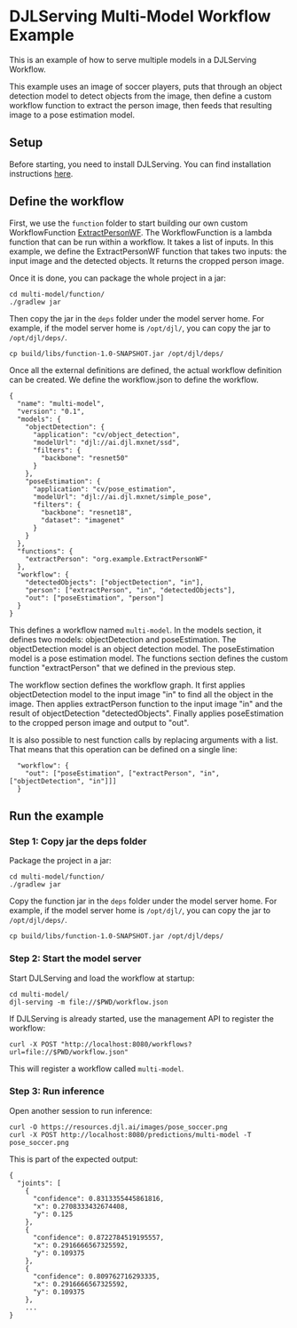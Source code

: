# DJLServing Multi-Model Workflow Example

This is an example of how to serve multiple models in a DJLServing Workflow. 

This example uses an image of soccer players, puts that through an object detection model to detect
objects from the image, then define a custom workflow function to extract the person image, then feeds that
resulting image to a pose estimation model.

## Setup

Before starting, you need to install DJLServing. You can find installation instructions
[here](https://github.com/deepjavalibrary/djl-serving#installation).

## Define the workflow

First, we use the `function` folder to start building our own custom WorkflowFunction [ExtractPersonWF](function/src/main/java/org/example/ExtractPersonWF.java).
The WorkflowFunction is a lambda function that can be run within a workflow. It takes a list of inputs.
In this example, we define the ExtractPersonWF function that takes two inputs:
the input image and the detected objects. It returns the cropped person image.

Once it is done, you can package the whole project in a jar:

```
cd multi-model/function/
./gradlew jar
```

Then copy the jar in the `deps` folder under the model server home. For example, if the model server home is
`/opt/djl/`, you can copy the jar to `/opt/djl/deps/`.

```
cp build/libs/function-1.0-SNAPSHOT.jar /opt/djl/deps/
```

Once all the external definitions are defined, the actual workflow definition can be created.
We define the workflow.json to define the workflow.

```
{
  "name": "multi-model",
  "version": "0.1",
  "models": {
    "objectDetection": {
      "application": "cv/object_detection",
      "modelUrl": "djl://ai.djl.mxnet/ssd",
      "filters": {
        "backbone": "resnet50"
      }
    },
    "poseEstimation": {
      "application": "cv/pose_estimation",
      "modelUrl": "djl://ai.djl.mxnet/simple_pose",
      "filters": {
        "backbone": "resnet18",
        "dataset": "imagenet"
      }
    }
  },
  "functions": {
    "extractPerson": "org.example.ExtractPersonWF"
  },
  "workflow": {
    "detectedObjects": ["objectDetection", "in"],
    "person": ["extractPerson", "in", "detectedObjects"],
    "out": ["poseEstimation", "person"]
  }
}
```

This defines a workflow named `multi-model`. In the models section, it defines two models:
objectDetection and poseEstimation. The objectDetection model is an object detection model.
The poseEstimation model is a pose estimation model. The functions section defines the custom
function "extractPerson" that we defined in the previous step.

The workflow section defines the workflow graph. It first applies objectDetection model to the input image "in"
to find all the object in the image. Then applies extractPerson function to the input image "in" and
the result of objectDetection "detectedObjects". Finally applies poseEstimation to the cropped person image and
output to "out".

It is also possible to nest function calls by replacing arguments with a list.
That means that this operation can be defined on a single line:

```
  "workflow": {
    "out": ["poseEstimation", ["extractPerson", "in", ["objectDetection", "in"]]]
  }
```

## Run the example

### Step 1: Copy jar the deps folder

Package the project in a jar:

```
cd multi-model/function/
./gradlew jar
```

Copy the function jar in the `deps` folder under the model server home.
For example, if the model server home is `/opt/djl/`, you can copy the jar to `/opt/djl/deps/`.

```
cp build/libs/function-1.0-SNAPSHOT.jar /opt/djl/deps/
```

### Step 2: Start the model server

Start DJLServing and load the workflow at startup:

```
cd multi-model/
djl-serving -m file://$PWD/workflow.json
```

If DJLServing is already started, use the management API to register the workflow:

```
curl -X POST "http://localhost:8080/workflows?url=file://$PWD/workflow.json"
```

This will register a workflow called `multi-model`.

### Step 3: Run inference

Open another session to run inference:

```
curl -O https://resources.djl.ai/images/pose_soccer.png
curl -X POST http://localhost:8080/predictions/multi-model -T pose_soccer.png
```

This is part of the expected output:

```
{
  "joints": [
    {
      "confidence": 0.8313355445861816,
      "x": 0.2708333432674408,
      "y": 0.125
    },
    {
      "confidence": 0.8722784519195557,
      "x": 0.2916666567325592,
      "y": 0.109375
    },
    {
      "confidence": 0.809762716293335,
      "x": 0.2916666567325592,
      "y": 0.109375
    },
    ...
}
```
